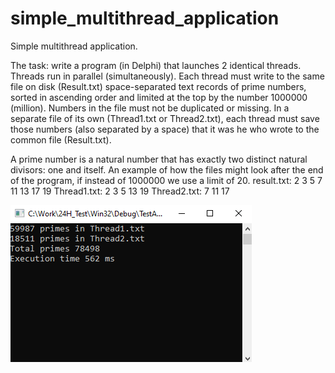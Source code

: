 # simple_multithread_application
Simple multithread application.

The task: write a program (in Delphi) that launches 2 identical threads. Threads run in parallel (simultaneously).
Each thread must write to the same file on disk (Result.txt) space-separated text records of prime numbers, sorted in ascending order and limited at the top by the number 1000000 (million).
Numbers in the file must not be duplicated or missing.
In a separate file of its own (Thread1.txt or Thread2.txt), each thread must save those numbers (also separated by a space) that it was he who wrote to the common file (Result.txt).

A prime number is a natural number that has exactly two distinct natural divisors: one and itself.
An example of how the files might look after the end of the program, if instead of 1000000 we use a limit of 20.
result.txt:
2 3 5 7 11 13 17 19
Thread1.txt:
2 3 5 13 19
Thread2.txt:
7 11 17

![screenshot](screenshot.png)